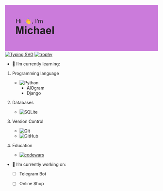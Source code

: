 ![](https://github.com/mantile/mantile/blob/main/header.png) 
[![Typing SVG](https://readme-typing-svg.herokuapp.com?font=Fira+Code&pause=1000&random=false&width=500&lines=QA+Engineer%2C+who+studies+computer+science)](https://git.io/typing-svg)
[![trophy](https://github-profile-trophy.vercel.app/?username=mantile&theme=dracula)](https://github.com/ryo-ma/github-profile-trophy)

- 🌱 I’m currently learning:
1. Programming language
   - ![Python](https://img.shields.io/badge/python-3670A0?style=for-the-badge&logo=python&logoColor=ffdd54)
     - AIOgram
     - Django

2. Databases
   - ![SQLite](https://img.shields.io/badge/sqlite-%2307405e.svg?style=for-the-badge&logo=sqlite&logoColor=white)

3. Version Control
   - ![Git](https://img.shields.io/badge/git-%23F05033.svg?style=for-the-badge&logo=git&logoColor=white)
   - ![GitHub](https://img.shields.io/badge/github-%23121011.svg?style=for-the-badge&logo=github&logoColor=white)

4. Education
   - [![codewars](https://www.codewars.com/users/mantile/badges/small)](https://www.codewars.com/users/mantile) 
  
- 🔭 I’m currently working on:
   - [ ] Telegram Bot
   - [ ] Online Shop

 

<!--
**mantile/mantile** is a ✨ _special_ ✨ repository because its `README.md` (this file) appears on your GitHub profile.

Here are some ideas to get you started:

- 🔭 I’m currently working on ...
- 🌱 I’m currently learning ...
- 👯 I’m looking to collaborate on ...
- 🤔 I’m looking for help with ...
- 💬 Ask me about ...
- 📫 How to reach me: ...
- 😄 Pronouns: ...
- ⚡ Fun fact: ...
-->
